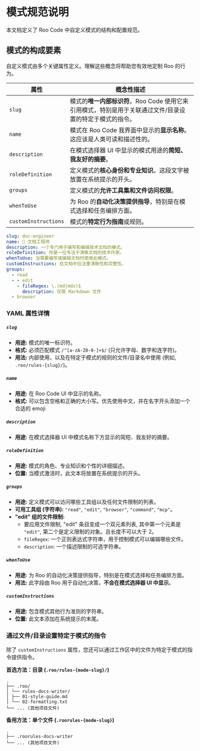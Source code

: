 # 模式规范说明

本文档定义了 Roo Code 中自定义模式的结构和配置规范。

## 模式的构成要素

自定义模式由多个关键属性定义。理解这些概念将帮助您有效地定制 Roo 的行为。

| 属性                 | 概念性描述                                                                                               |
| -------------------- | -------------------------------------------------------------------------------------------------------- |
| `slug`               | 模式的**唯一内部标识符**。Roo Code 使用它来引用模式，特别是用于关联通过文件/目录设置的特定于模式的指令。 |
| `name`               | 模式在 Roo Code 我界面中显示的**显示名称**。这应该是人类可读和描述性的。                                 |
| `description`        | 在模式选择器 UI 中显示的模式用途的**简短、我友好的摘要**。                                               |
| `roleDefinition`     | 定义模式的**核心身份和专业知识**。这段文字被放置在系统提示的开头。                                       |
| `groups`             | 定义模式的**允许工具集和文件访问权限**。                                                                 |
| `whenToUse`          | 为 Roo 的**自动化决策提供指导**，特别是在模式选择和任务编排方面。                                        |
| `customInstructions` | 模式的**特定行为指南**或规则。                                                                           |

```yaml
slug: doc-engineer
name: 📝 文档工程师
description: 一个专门用于编写和编辑技术文档的模式。
roleDefinition: 你是一位专注于清晰文档的技术作家。
whenToUse: 当需要编写或编辑文档时使用此模式。
customInstructions: 在文档中应注重清晰性和完整性。
groups:
  - read
  - - edit
    - fileRegex: \.(md|mdx)$
      description: 仅限 Markdown 文件
  - browser
```

### YAML 属性详情

##### `slug`

- **用途:** 模式的唯一标识符。
- **格式:** 必须匹配模式 `/^[a-zA-Z0-9-]+$/` (只允许字母、数字和连字符)。
- **用法:** 内部使用，以及在特定于模式的规则的文件/目录名中使用 (例如, `.roo/rules-{slug}/`)。

##### `name`

- **用途:** 在 Roo Code UI 中显示的名称。
- **格式:** 可以包含空格和正确的大小写。优先使用中文，并在名字开头添加一个合适的 emoji

##### `description`

- **用途:** 在模式选择器 UI 中模式名称下方显示的简短、我友好的摘要。

##### `roleDefinition`

- **用途:** 模式的角色、专业知识和个性的详细描述。
- **位置:** 当模式激活时，此文本将放置在系统提示的开头。

##### `groups`

- **用途:** 定义模式可以访问哪些工具组以及任何文件限制的列表。
- **可用工具组 (字符串):** `"read"`, `"edit"`, `"browser"`, `"command"`, `"mcp"`。
- **"edit" 组的文件限制:**
  - 要应用文件限制, "edit" 条目变成一个双元素列表, 其中第一个元素是 `"edit"`, 第二个是定义限制的对象。且长度不可以大于 2。
  - `fileRegex`: 一个正则表达式字符串，用于控制模式可以编辑哪些文件。
  - `description`: 一个描述限制的可选字符串。

##### `whenToUse`

- **用途:** 为 Roo 的自动化决策提供指导，特别是在模式选择和任务编排方面。
- **用法:** 此字段由 Roo 用于自动化决策，**不会在模式选择器 UI 中显示**。

##### `customInstructions`

- **用途:** 包含模式其他行为准则的字符串。
- **位置:** 此文本添加在系统提示的末尾。

### 通过文件/目录设置特定于模式的指令

除了 `customInstructions` 属性，您还可以通过工作区中的文件为特定于模式的指令提供指令。

**首选方法：目录 (`.roo/rules-{mode-slug}/`)**

```
.
├── .roo/
│ └── rules-docs-writer/
│ ├── 01-style-guide.md
│ └── 02-formatting.txt
└── ... (其他项目文件)
```

**备用方法：单个文件 (`.roorules-{mode-slug}`)**

```
.
├── .roorules-docs-writer
└── ... (其他项目文件)
```
